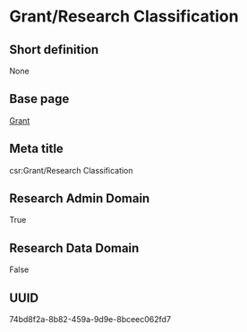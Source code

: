 # Grant/Research Classification
## Short definition
None
## Base page
[Grant](../../Objects/Grant.md)
## Meta title
csr:Grant/Research Classification
## Research Admin Domain
True
## Research Data Domain
False
## UUID
74bd8f2a-8b82-459a-9d9e-8bceec062fd7

